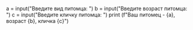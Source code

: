 a = input("Введите вид питомца: ")
b = input("Введите возраст питомца: ")
c = input("Введите кличку питомца: ")
print (f"Ваш питомец - {a}, возраст {b}, кличка {c}")
